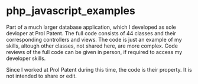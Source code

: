 # php_javascript_examples

Part of a much larger database application, which I developed as sole devloper at ProI Patent.
The full code consists of 44 classes and their corresponding controllers and views.
The code is just an example of my skills, altough other classes, not shared here, are more complex.
Code reviews of the full code can be given in person, if required to access my developer skills.

Since I worked at ProI Patent during this time, the code is their property.
It is not intended to share or edit.
